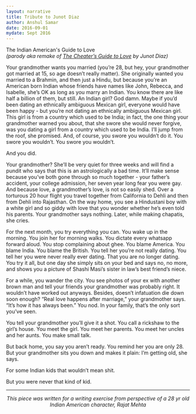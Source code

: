 ```yaml
---
layout: narrative
title: Tribute to Junot Diaz
author: Anshul Samar
date: 2016-09-01
mydate: Sept 2016
---
```


The Indian American's Guide to Love  
*(parody aka remake of <a href="https://www.newyorker.com/magazine/2012/07/23/the-cheaters-guide-to-love">The Cheater’s Guide to Love</a> by Junot Diaz)*

Your grandmother wants you married (you’re 28, but hey, your
 grandmother got married at 15, so age doesn’t really matter). She
 originally wanted you married to a Brahmin, and then just a Hindu,
 but because you’re an American born Indian whose friends have names
 like John, Rebecca, and Isabelle, she’s OK as long as you marry an
 Indian. You know there are like half a billion of them, but still. An
 Indian girl? God damn. Maybe if you’d been dating an ethnically
 ambiguous Mexican girl, everyone would have been happy - but you’re
 not dating an ethnically ambiguous Mexican girl. This girl is from a
 country which used to be India; in fact, the one thing your
 grandmother warned you about, that she swore she would never forgive,
 was you dating a girl from a country which used to be India. I’ll
 jump from the roof, she promised. And, of course, you swore you
 wouldn’t do it. You swore you wouldn’t. You swore you wouldn’t.

And you did.

Your grandmother? She’ll be very quiet for three weeks and will find a
 pundit who says that this is an astrologically a bad time. It’ll make
 sense because you’ve both gone through so much together - your
 father’s accident, your college admission, her seven year long fear
 you were gay. And because love, a grandmother’s love, is not so
 easily shed. Over a torturous 20 hour flight you travel together from
 California to Dehli and then from Dehli into Rajasthan.
 On the way home, you see a Hindustani boy with a white
 girl and so giddy with love that you wonder whether he’s even told
 his parents. Your grandmother says nothing. Later, while making
 chapatis, she cries.
 
For the next month, you try everything you can. You wake up in the
morning. You join her for morning walks. You dictate every whatsapp
forward aloud. You stop complaining about ghee. You blame America. You blame
India. You blame the British. You tell her you’re not really
dating. You tell her you were never really ever dating. That you are
no longer dating. You try it all, but one day she simply sits on your
bed and says no, no more, and shows you a picture of Shashi Masi’s
sister in law’s best friend’s niece.

For a while, you wander the city. You see photos of your ex with
another brown man and tell your friends your grandmother was probably
right. It wouldn’t have worked out anyways. Besides, doesn’t
infatuation die down soon enough? “Real love happens after marriage,”
your grandmother says. “It’s how it has always been.” You nod. In your
family, that’s the only sort you’ve seen.

You tell your grandmother you’ll give it a shot. You call a rickshaw
to the girl’s house. You meet the girl. You meet her parents. You meet
her uncles and her aunts. You make small talk. 

But back home, you say you aren’t ready. You remind her you are only 28. But your grandmother sits you down and makes it plain: I’m getting
old, she says.

For some Indian kids that wouldn’t mean shit.

But you were never that kind of kid.


---
<p style="text-align: center;">
<i> This piece was written for a writing exercise from perspective of a 28 yr old Indian
American character, Rajat Mehta </i>
</p>